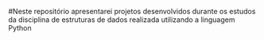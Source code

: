 #Neste repositório apresentarei projetos desenvolvidos durante os estudos da disciplina de estruturas de dados realizada utilizando a linguagem Python
